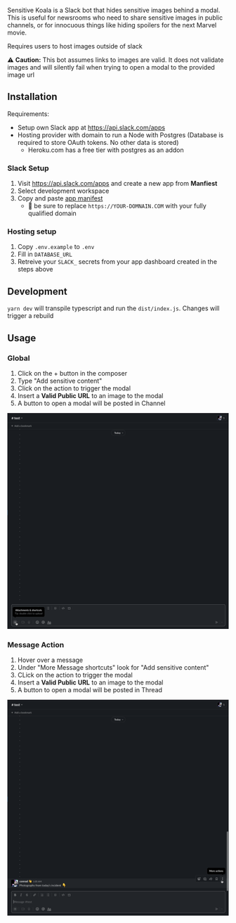 Sensitive Koala is a Slack bot that hides sensitive images behind a modal. This is useful for newsrooms who need to share sensitive images in public channels, or for innocuous things like hiding spoilers for the next Marvel movie.

Requires users to host images outside of slack

⚠️ **Caution:** This bot assumes links to images are valid. It does not validate images and will silently fail when trying to open a modal to the provided image url

## Installation

Requirements:

- Setup own Slack app at https://api.slack.com/apps
- Hosting provider with domain to run a Node with Postgres (Database is required to store OAuth tokens. No other data is stored)
  - Heroku.com has a free tier with postgres as an addon

### Slack Setup

1. Visit https://api.slack.com/apps and create a new app from **Manfiest**
2. Select development workspace
3. Copy and paste [app manifest](./app-manifest.yaml)
   - 📝 be sure to replace `https://YOUR-DOMNAIN.COM` with your fully qualified domain

### Hosting setup

1. Copy `.env.example` to `.env`
2. Fill in `DATABASE_URL`
3. Retreive your `SLACK_` secrets from your app dashboard created in the steps above

## Development

`yarn dev` will transpile typescript and run the `dist/index.js`. Changes will trigger a rebuild

## Usage

### Global

1. Click on the + button in the composer
2. Type "Add sensitive content"
3. Click on the action to trigger the modal
4. Insert a **Valid Public URL** to an image to the modal
5. A button to open a modal will be posted in Channel

![Global Action](./assets/sensitive-koala-global.gif)

### Message Action

1. Hover over a message
2. Under "More Message shortcuts" look for "Add sensitive content"
3. CLick on the action to trigger the modal
4. Insert a **Valid Public URL** to an image to the modal
5. A button to open a modal will be posted in Thread

![Message Action](./assets/sensitive-koala-thread.gif)
